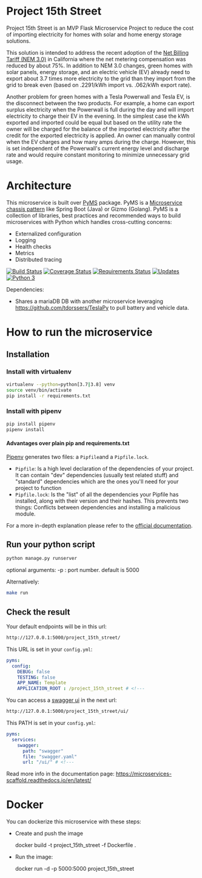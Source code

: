 # Project 15th Street
Project 15th Street is an MVP Flask Microservice Project to reduce the cost of importing electricity for homes with 
solar and home energy storage solutions.

This solution is intended to address the recent adoption of the [Net Billing Tariff (NEM 3.0)](https://www.cpuc.ca.gov/industries-and-topics/electrical-energy/demand-side-management/net-energy-metering/nem-revisit/net-billing-tariff) 
in California where the net metering compensation was reduced by about 75%.  In addition to NEM 3.0 changes, green 
homes with solar panels, energy storage, and an electric vehicle (EV) already need to export about 3.7 times more 
electricity to the grid than they import from the grid to break even (based on .2291/kWh import vs. .062/kWh export 
rate).

Another problem for green homes with a Tesla Powerwall and Tesla EV, is the disconnect between the two products.  For 
example, a home can export surplus electricity when the Powerwall is full during the day and will import electricity to 
charge their EV in the evening.  In the simplest case the kWh exported and imported could be equal but based on the 
utility rate the owner will be charged for the balance of the imported electricity after the credit for the exported 
electricity is applied. An owner can manually control when the EV charges and how many amps during the charge.  However,
this is set independent of the Powerwall's current energy level and discharge rate and would require constant 
monitoring to minimize unnecessary grid usage.

# Architecture
This microservice is built over [PyMS](https://github.com/python-microservices/pyms) package. PyMS is a [Microservice chassis pattern](https://microservices.io/patterns/microservice-chassis.html)
like Spring Boot (Java) or Gizmo (Golang). PyMS is a collection of libraries, best practices and recommended ways to build
microservices with Python which handles cross-cutting concerns:
- Externalized configuration
- Logging
- Health checks
- Metrics
- Distributed tracing

[![Build Status](https://travis-ci.org/python-microservices/microservices-scaffold.svg?branch=master)](https://travis-ci.org/python-microservices/microservices-scaffold)
[![Coverage Status](https://coveralls.io/repos/github/python-microservices/microservices-scaffold/badge.svg?branch=master)](https://coveralls.io/github/python-microservices/microservices-scaffold?branch=master)
[![Requirements Status](https://requires.io/github/python-microservices/microservices-scaffold/requirements.svg?branch=master)](https://requires.io/github/python-microservices/microservices-scaffold/requirements/?branch=master)
[![Updates](https://pyup.io/repos/github/python-microservices/microservices-scaffold/shield.svg)](https://pyup.io/repos/github/python-microservices/microservices-scaffold/)
[![Python 3](https://pyup.io/repos/github/python-microservices/microservices-scaffold/python-3-shield.svg)](https://pyup.io/repos/github/python-microservices/microservices-scaffold/)

Dependencies:
- Shares a mariaDB DB with another microservice leveraging https://github.com/tdorssers/TeslaPy to 
pull battery and vehicle data.

# How to run the microservice

## Installation

### Install with virtualenv
```bash
virtualenv --python=python[3.7|3.8] venv
source venv/bin/activate
pip install -r requirements.txt
```

### Install with pipenv
```bash
pip install pipenv
pipenv install
```

#### Advantages over plain pip and requirements.txt
[Pipenv](https://pipenv.readthedocs.io/en/latest/) generates two files: a `Pipfile`and a `Pipfile.lock`.
* `Pipfile`: Is a high level declaration of the dependencies of your project. It can contain "dev" dependencies (usually test related stuff) and "standard" dependencies which are the ones you'll need for your project to function
* `Pipfile.lock`: Is the "list" of all the dependencies your Pipfile has installed, along with their version and their hashes. This prevents two things: Conflicts between dependencies and installing a malicious module.

For a more in-depth explanation please refer to  the [official documentation](https://pipenv.readthedocs.io/en/latest/).

## Run your python script
```bash
python manage.py runserver
```
optional arguments:
-p 
: port number.  default is 5000

Alternatively:
```bash
make run
```


## Check the result

Your default endpoints will be in this url:
```bash
http://127.0.0.1:5000/project_15th_street/
```

This URL is set in your `config.yml`:

```yaml
pyms:
  config:
    DEBUG: false
    TESTING: false
    APP_NAME: Template
    APPLICATION_ROOT : /project_15th_street # <!---
```

You can access a [swagger ui](https://swagger.io/tools/swagger-ui/) in the next url:
```bash
http://127.0.0.1:5000/project_15th_street/ui/
```

This PATH is set in your `config.yml`:

```yaml
pyms:
  services:
    swagger:
      path: "swagger"
      file: "swagger.yaml"
      url: "/ui/" # <!---
```

Read more info in the documentation page: 
https://microservices-scaffold.readthedocs.io/en/latest/

# Docker
You can dockerize this microservice with these steps:
* Create and push the image

    docker build -t project_15th_street -f Dockerfile .
* Run the image:

    docker run -d -p 5000:5000 project_15th_street
